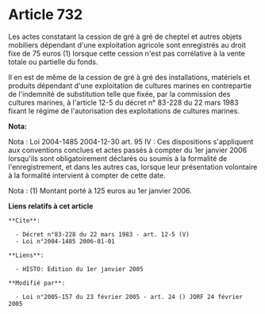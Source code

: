 # Article 732

Les actes constatant la cession de gré à gré de cheptel et autres objets mobiliers dépendant d'une exploitation agricole sont
enregistrés au droit fixe de 75 euros (1) lorsque cette cession n'est pas corrélative à la vente totale ou partielle du
fonds.

Il en est de même de la cession de gré à gré des installations, matériels et produits dépendant d'une exploitation de
cultures marines en contrepartie de l'indemnité de substitution telle que fixée, par la commission des cultures marines, à
l'article 12-5 du décret n° 83-228 du 22 mars 1983 fixant le régime de l'autorisation des exploitations de cultures marines.

**Nota:**

Nota : Loi 2004-1485 2004-12-30 art. 95 IV : Ces dispositions s'appliquent aux conventions conclues et actes passés à compter
du 1er janvier 2006 lorsqu'ils sont obligatoirement déclarés ou soumis à la formalité de l'enregistrement, et dans les autres
cas, lorsque leur présentation volontaire à la formalité intervient à compter de cette date.

Nota : (1) Montant porté à 125 euros au 1er janvier 2006.

**Liens relatifs à cet article**

	**Cite**:

	  - Décret n°83-228 du 22 mars 1983 - art. 12-5 (V)
	  - Loi n°2004-1485 2006-01-01

	**Liens**:

	  - HISTO: Edition du 1er janvier 2005

	**Modifié par**:

	  - Loi n°2005-157 du 23 février 2005 - art. 24 () JORF 24 février 2005
